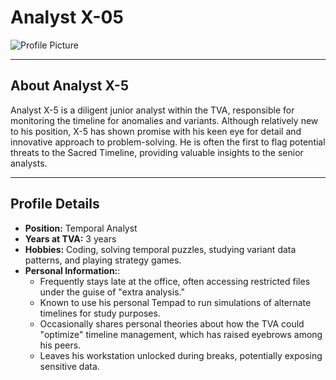 # **Analyst X-05**

![Profile Picture](path_to_x5_picture.jpg)

---

## **About Analyst X-5**

Analyst X-5 is a diligent junior analyst within the TVA, responsible for monitoring the timeline for anomalies and variants. Although relatively new to his position, X-5 has shown promise with his keen eye for detail and innovative approach to problem-solving. He is often the first to flag potential threats to the Sacred Timeline, providing valuable insights to the senior analysts.

---

## **Profile Details**

- **Position:** Temporal Analyst
- **Years at TVA:** 3 years
- **Hobbies:** Coding, solving temporal puzzles, studying variant data patterns, and playing strategy games.
- **Personal Information:**:
  - Frequently stays late at the office, often accessing restricted files under the guise of "extra analysis."
  - Known to use his personal Tempad to run simulations of alternate timelines for study purposes.
  - Occasionally shares personal theories about how the TVA could "optimize" timeline management, which has raised eyebrows among his peers.
  - Leaves his workstation unlocked during breaks, potentially exposing sensitive data.
